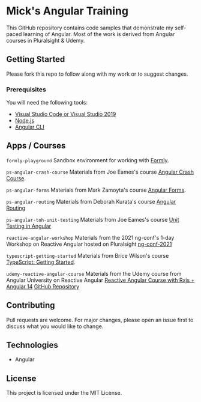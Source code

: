 # Mick's Angular Training

This GitHub repository contains code samples that demonstrate my self-paced learning of Angular.
Most of the work is derived from Angular courses in Pluralsight &amp; Udemy.

## Getting Started

Please fork this repo to follow along with my work or to suggest changes.

### Prerequisites

You will need the following tools:

* [Visual Studio Code or Visual Studio 2019](https://www.visualstudio.com/downloads/)
* [Node.js](https://nodejs.org/en/download/)
* [Angular CLI](https://angular.io/cli)

## Apps / Courses

`formly-playground`
Sandbox environment for working with [Formly](https://formly.dev/).

`ps-angular-crash-course`
Materials from Joe Eames's course [Angular Crash Course](https://app.pluralsight.com/library/courses/angular-crash-course/table-of-contents).

`ps-angular-forms`
Materials from Mark Zamoyta's course [Angular Forms](https://app.pluralsight.com/library/courses/angular-forms/table-of-contents).

`ps-angular-routing`
Materials from Deborah Kurata's course [Angular Routing](https://app.pluralsight.com/library/courses/angular-routing/table-of-contents)

`ps-angular-toh-unit-testing`
Materials from Joe Eames's course [Unit Testing in Angular](https://app.pluralsight.com/library/courses/unit-testing-angular/)

`reactive-angular-workshop`
Materials from the 2021 ng-conf's 1-day Workshop on Reactive Angular hosted on Pluralsight [ng-conf-2021](https://app.pluralsight.com/paths/conference/ng-conf2021/)

`typescript-getting-started`
Materials from Brice Wilson's course [TypeScript: Getting Started](https://app.pluralsight.com/library/courses/getting-started-typescript/table-of-contents).

`udemy-reactive-angular-course`
Materials from the Udemy course from Angular University on Reactive Angular
[Reactive Angular Course with Rxjs + Angular 14](https://cognizant.udemy.com/course/rxjs-reactive-angular-course/)
[GitHub Repository](https://github.com/angular-university/reactive-angular-course)

## Contributing

Pull requests are welcome. For major changes, please open an issue first to discuss what you would like to change.

## Technologies

* Angular

## License

This project is licensed under the MIT License.
